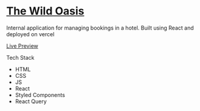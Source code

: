 # [The Wild Oasis](https://the-wild-oasis-naveedmaq.vercel.app/)

Internal application for managing bookings in a hotel. Built using React and deployed on vercel

[Live Preview](https://the-wild-oasis-naveedmaq.vercel.app/)

Tech Stack
  - HTML
  - CSS
  - JS
  - React
  - Styled Components
  - React Query
